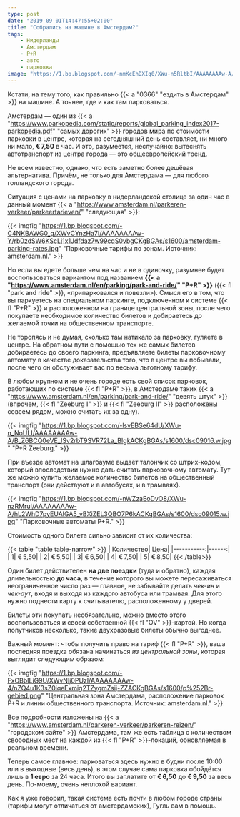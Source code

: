 ```yaml
---
type: post
date: "2019-09-01T14:47:55+02:00"
title: "Собрались на машине в Амстердам?"
tags:
    - Нидерланды
    - Амстердам
    - P+R
    - авто
    - парковка
image: "https://1.bp.blogspot.com/-nmKcEhDXIq0/XWu-n5RltbI/AAAAAAAAw-A/Hn5BBiIT0fAKFUWQStVO4G_y63VudqEvwCKgBGAs/s1600/dsc09017.w.jpg"
---
```


Кстати, на тему того, как правильно {{< a "0366" "ездить в Амстердам" >}} на машине. А точнее, где и как там парковаться.

Амстердам — один из {{< a "https://www.parkopedia.com/static/reports/global_parking_index2017-parkopedia.pdf" "самых дорогих" >}} городов мира по стоимости парковки в центре, которая на сегодняшний день составляет, ни много ни мало, **€ 7,50** в час. И это, разумеется, неслучайно: вытеснять автотранспорт из центра города — это общеевропейский тренд.

Не всем известно, однако, что есть заметно более дешёвая альтернатива. Причём, не только для Амстердама — для любого голландского города.

<!--more-->

Ситуация с ценами на парковку в нидерландской столице за один час в данный момент {{< a "https://www.amsterdam.nl/parkeren-verkeer/parkeertarieven/" "следующая" >}}:

{{< imgfig "https://1.bp.blogspot.com/-C4NKBAWG0_g/XWvCYnzHa7I/AAAAAAAAw-Y/rb0zdSW6KScLj1x1Jdfdaz7w99cqS0vbgCKgBGAs/s1600/amsterdam-parking-rates.jpg" "Парковочные тарифы по зонам. Источник: amsterdam.nl." >}}

Но если вы едете больше чем на час и не в одиночку, разумнее будет воспользоваться вариантом под названием **{{< a "https://www.amsterdam.nl/en/parking/park-and-ride/" "P+R" >}}** ({{< fl "park and ride" >}}, «припарковался и повезли»). Смысл его в том, что вы паркуетесь на специальном паркинге, подключенном к системе {{< fl "P+R" >}} и расположенном на границе центральной зоны, после чего покупаете необходимое количество билетов и добираетесь до желаемой точки на общественном транспорте.

Не торопясь и не думая, сколько там натикало за парковку, гуляете в центре. На обратном пути с помощью тех же самых билетов добираетесь до своего паркинга, предъявляете билеты парковочному автомату в качестве доказательства того, что в центре вы побывали, после чего он обслуживает вас по весьма льготному тарифу.

В любом крупном и не очень городе есть свой список парковок, работающих по системе {{< fl "P+R" >}}, в Амстердаме таких {{< a "https://www.amsterdam.nl/en/parking/park-and-ride/" "девять штук" >}} (впрочем, {{< fl "Zeeburg I" >}} и {{< fl "Zeeburg II" >}} расположены совсем рядом, можно считать их за одну).

{{< imgfig "https://1.bp.blogspot.com/-lsvEBSe64dU/XWu-n_NoULI/AAAAAAAAw-A/B_Z6BCQ0eVE_ISv2rbT9SVR72La_BIgkACKgBGAs/s1600/dsc09016.w.jpg" "P+R Zeeburg." >}}

При въезде автомат на шлагбауме выдаёт талончик со штрих-кодом, который впоследствии нужно дать считать парковочному автомату. Тут же можно купить желаемое количество билетов на общественный транспорт (они действуют и в автобусах, и в трамваях).

{{< imgfig "https://1.bp.blogspot.com/-nWZzaEoDvO8/XWu-nzRMruI/AAAAAAAAw-A/hL2WhD7pyEUAIGA5_vBXiZEL3QBO7P6kACKgBGAs/s1600/dsc09015.w.jpg" "Парковочные автоматы P+R." >}}

Стоимость одного билета сильно зависит от их количества:

{{< table "table table-narrow" >}}
|  Количество|   Цена|
|-----------:|------:|
|           1| € 5,50|
|           2| € 5,50|
|           3| € 6,50|
|           4| € 7,50|
|           5| € 8,50|
{{< /table>}}

Один билет действителен **на две поездки** (туда и обратно), каждая длительностью **до часа**, в течение которого вы можете пересаживаться неограниченное число раз — главное, не забывайте делать *чек-ин* и *чек-аут*, входя и выходя из каждого автобуса или трамвая. Для этого нужно поднести карту к считывателю, расположенному у дверей.

Билеты эти покупать необязательно, можно вместо этого воспользоваться и своей собственной {{< fl "OV" >}}-картой. Но когда попутчиков несколько, такие двухразовые билеты обычно выгоднее.

Важный момент: чтобы получить право на тариф {{< fl "P+R" >}}, ваша последняя поездка обязана начинаться *из центральной зоны*, которая выглядит следующим образом:

{{< imgfig "https://1.bp.blogspot.com/-FxOBbILiG9U/XWvNIj0PUzI/AAAAAAAAw-4/nZQ4u1K3sZ0iqeExmig2TZygmZsij-ZZACKgBGAs/s1600/p%252Br-gebied.png" "Центральная зона Амстердама, расположение парковок P+R и линии общественного транспорта. Источник: amsterdam.nl." >}}

Все подробности изложены на {{< a "https://www.amsterdam.nl/parkeren-verkeer/parkeren-reizen/" "городском сайте" >}} Амстердама, там же есть таблица с количеством свободных мест на каждой из {{< fl "P+R" >}}-локаций, обновляемая в реальном времени.

Теперь самое главное: парковаться здесь нужно в будни после 10:00 или в выходные (весь день), в этом случае сама парковка обойдётся лишь в **1 евро** за 24 часа. Итого вы заплатите от **€ 6,50** до **€ 9,50** за весь день. По-моему, очень неплохой вариант.

Как я уже говорил, такая система есть почти в любом городе страны (тарифы могут отличаться от амстердамских), Гугль вам в помощь.


